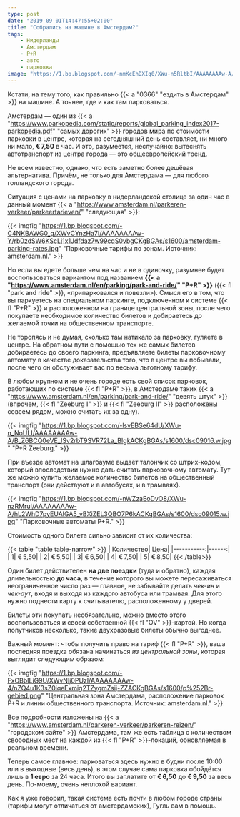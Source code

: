 ```yaml
---
type: post
date: "2019-09-01T14:47:55+02:00"
title: "Собрались на машине в Амстердам?"
tags:
    - Нидерланды
    - Амстердам
    - P+R
    - авто
    - парковка
image: "https://1.bp.blogspot.com/-nmKcEhDXIq0/XWu-n5RltbI/AAAAAAAAw-A/Hn5BBiIT0fAKFUWQStVO4G_y63VudqEvwCKgBGAs/s1600/dsc09017.w.jpg"
---
```


Кстати, на тему того, как правильно {{< a "0366" "ездить в Амстердам" >}} на машине. А точнее, где и как там парковаться.

Амстердам — один из {{< a "https://www.parkopedia.com/static/reports/global_parking_index2017-parkopedia.pdf" "самых дорогих" >}} городов мира по стоимости парковки в центре, которая на сегодняшний день составляет, ни много ни мало, **€ 7,50** в час. И это, разумеется, неслучайно: вытеснять автотранспорт из центра города — это общеевропейский тренд.

Не всем известно, однако, что есть заметно более дешёвая альтернатива. Причём, не только для Амстердама — для любого голландского города.

<!--more-->

Ситуация с ценами на парковку в нидерландской столице за один час в данный момент {{< a "https://www.amsterdam.nl/parkeren-verkeer/parkeertarieven/" "следующая" >}}:

{{< imgfig "https://1.bp.blogspot.com/-C4NKBAWG0_g/XWvCYnzHa7I/AAAAAAAAw-Y/rb0zdSW6KScLj1x1Jdfdaz7w99cqS0vbgCKgBGAs/s1600/amsterdam-parking-rates.jpg" "Парковочные тарифы по зонам. Источник: amsterdam.nl." >}}

Но если вы едете больше чем на час и не в одиночку, разумнее будет воспользоваться вариантом под названием **{{< a "https://www.amsterdam.nl/en/parking/park-and-ride/" "P+R" >}}** ({{< fl "park and ride" >}}, «припарковался и повезли»). Смысл его в том, что вы паркуетесь на специальном паркинге, подключенном к системе {{< fl "P+R" >}} и расположенном на границе центральной зоны, после чего покупаете необходимое количество билетов и добираетесь до желаемой точки на общественном транспорте.

Не торопясь и не думая, сколько там натикало за парковку, гуляете в центре. На обратном пути с помощью тех же самых билетов добираетесь до своего паркинга, предъявляете билеты парковочному автомату в качестве доказательства того, что в центре вы побывали, после чего он обслуживает вас по весьма льготному тарифу.

В любом крупном и не очень городе есть свой список парковок, работающих по системе {{< fl "P+R" >}}, в Амстердаме таких {{< a "https://www.amsterdam.nl/en/parking/park-and-ride/" "девять штук" >}} (впрочем, {{< fl "Zeeburg I" >}} и {{< fl "Zeeburg II" >}} расположены совсем рядом, можно считать их за одну).

{{< imgfig "https://1.bp.blogspot.com/-lsvEBSe64dU/XWu-n_NoULI/AAAAAAAAw-A/B_Z6BCQ0eVE_ISv2rbT9SVR72La_BIgkACKgBGAs/s1600/dsc09016.w.jpg" "P+R Zeeburg." >}}

При въезде автомат на шлагбауме выдаёт талончик со штрих-кодом, который впоследствии нужно дать считать парковочному автомату. Тут же можно купить желаемое количество билетов на общественный транспорт (они действуют и в автобусах, и в трамваях).

{{< imgfig "https://1.bp.blogspot.com/-nWZzaEoDvO8/XWu-nzRMruI/AAAAAAAAw-A/hL2WhD7pyEUAIGA5_vBXiZEL3QBO7P6kACKgBGAs/s1600/dsc09015.w.jpg" "Парковочные автоматы P+R." >}}

Стоимость одного билета сильно зависит от их количества:

{{< table "table table-narrow" >}}
|  Количество|   Цена|
|-----------:|------:|
|           1| € 5,50|
|           2| € 5,50|
|           3| € 6,50|
|           4| € 7,50|
|           5| € 8,50|
{{< /table>}}

Один билет действителен **на две поездки** (туда и обратно), каждая длительностью **до часа**, в течение которого вы можете пересаживаться неограниченное число раз — главное, не забывайте делать *чек-ин* и *чек-аут*, входя и выходя из каждого автобуса или трамвая. Для этого нужно поднести карту к считывателю, расположенному у дверей.

Билеты эти покупать необязательно, можно вместо этого воспользоваться и своей собственной {{< fl "OV" >}}-картой. Но когда попутчиков несколько, такие двухразовые билеты обычно выгоднее.

Важный момент: чтобы получить право на тариф {{< fl "P+R" >}}, ваша последняя поездка обязана начинаться *из центральной зоны*, которая выглядит следующим образом:

{{< imgfig "https://1.bp.blogspot.com/-FxOBbILiG9U/XWvNIj0PUzI/AAAAAAAAw-4/nZQ4u1K3sZ0iqeExmig2TZygmZsij-ZZACKgBGAs/s1600/p%252Br-gebied.png" "Центральная зона Амстердама, расположение парковок P+R и линии общественного транспорта. Источник: amsterdam.nl." >}}

Все подробности изложены на {{< a "https://www.amsterdam.nl/parkeren-verkeer/parkeren-reizen/" "городском сайте" >}} Амстердама, там же есть таблица с количеством свободных мест на каждой из {{< fl "P+R" >}}-локаций, обновляемая в реальном времени.

Теперь самое главное: парковаться здесь нужно в будни после 10:00 или в выходные (весь день), в этом случае сама парковка обойдётся лишь в **1 евро** за 24 часа. Итого вы заплатите от **€ 6,50** до **€ 9,50** за весь день. По-моему, очень неплохой вариант.

Как я уже говорил, такая система есть почти в любом городе страны (тарифы могут отличаться от амстердамских), Гугль вам в помощь.


